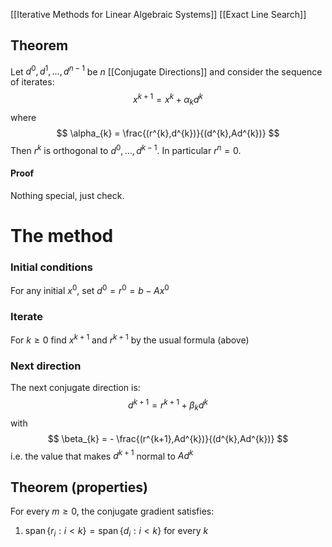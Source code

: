 [[Iterative Methods for Linear Algebraic Systems]]
[[Exact Line Search]]
## Theorem
Let $d^{0},d^{1},\dots,d^{n-1}$ be $n$ [[Conjugate Directions]]
and consider the sequence of iterates:
$$
x^{k+1}= x^{k} + \alpha_{k} d^{k}
$$
where 
$$
\alpha_{k} = \frac{(r^{k},d^{k})}{(d^{k},Ad^{k})}
$$
Then $r^{k}$ is orthogonal to $d^{0},\dots,d^{k-1}$.
In particular $r^{n}=0$.
#### Proof
Nothing special, just check.

# The method
### Initial conditions
For any initial $x^{0}$, set $d^{0}=r^{0}=b-Ax^{0}$
### Iterate
For $k\geq 0$ find $x^{k+1}$ and $r^{k+1}$ by the usual formula (above)
### Next direction
The next conjugate direction is:
$$
d^{k+1} = r^{k+1} +\beta_{k} d^{k}
$$
with
$$
\beta_{k} = - \frac{(r^{k+1},Ad^{k})}{(d^{k},Ad^{k})}
$$
i.e. the value that makes $d^{k+1}$ normal to $Ad^{k}$
## Theorem (properties)
For every $m\geq 0$, the conjugate gradient satisfies:
1. $\operatorname{span}\{ r_{i} : i<k\}=\operatorname{span}\{ d_{i} : i<k\}$ for every $k$